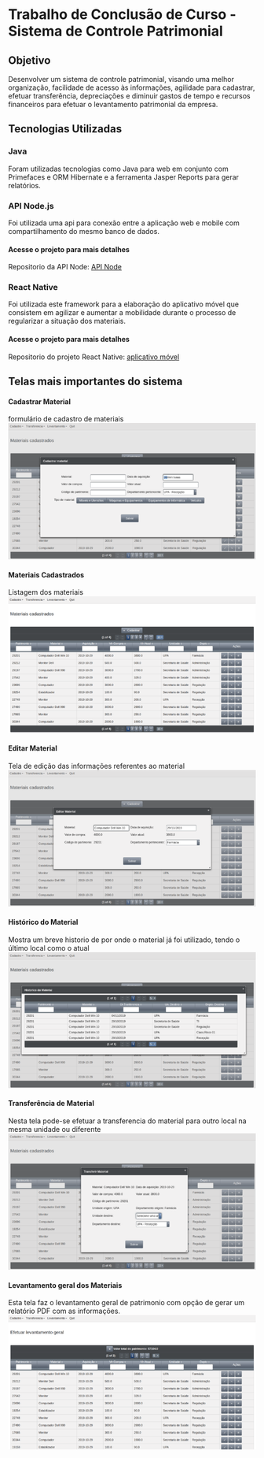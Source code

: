 # Trabalho de Conclusão de Curso - Sistema de Controle Patrimonial

## Objetivo
 Desenvolver um sistema de controle patrimonial, visando uma melhor organização, facilidade de acesso às informações, agilidade para cadastrar, efetuar transferência, depreciações e diminuir gastos de tempo e recursos financeiros para efetuar o levantamento patrimonial da empresa.

## Tecnologias Utilizadas
### Java
 Foram utilizadas tecnologias como Java para web em conjunto com Primefaces e ORM Hibernate e a ferramenta Jasper Reports para gerar relatórios.

### API Node.js
 Foi utilizada uma api para conexão entre a aplicação web e mobile com compartilhamento do mesmo banco de dados.

#### Acesse o projeto para mais detalhes
 Repositorio da API Node: [API Node](https://github.com/AlissonStochero/api-tcc)

### React Native
 Foi utilizada este framework para a elaboração do aplicativo móvel que consistem em agilizar e aumentar a mobilidade durante o processo de regularizar a situação dos materiais.

#### Acesse o projeto para mais detalhes
 Repositorio do projeto React Native: [aplicativo móvel](https://github.com/AlissonStochero/app-tcc)

## Telas mais importantes do sistema
#### Cadastrar Material
formulário de cadastro de materiais
![tela de cadastro de material](https://github.com/AlissonStochero/SistemaPatrimonio/blob/master/imagens/cadastrar%20material.png)

#### Materiais Cadastrados
Listagem dos materiais
![tela de materiais cadastrados](https://github.com/AlissonStochero/SistemaPatrimonio/blob/master/imagens/Materiais%20cadastrados.png)

#### Editar Material
Tela de edição das informações referentes ao material
![tela de edição de material](https://github.com/AlissonStochero/SistemaPatrimonio/blob/master/imagens/editar%20material.png)

#### Histórico do Material
Mostra um breve historio de por onde o material já foi utilizado, tendo o último local como o atual
![tela do historico de material](https://github.com/AlissonStochero/SistemaPatrimonio/blob/master/imagens/hitorico%20material.png)

#### Transferência de Material
Nesta tela pode-se efetuar a transferencia do material para outro local na mesma unidade ou diferente
![tela de transferência de material](https://github.com/AlissonStochero/SistemaPatrimonio/blob/master/imagens/transferir%20material.png)

#### Levantamento geral dos Materiais
 Esta tela faz o levantamento geral de patrimonio com opção de gerar um relatório PDF com as informações.
![tela de levantamento geral dos materiais](https://github.com/AlissonStochero/SistemaPatrimonio/blob/master/imagens/levant%20geral.png)







